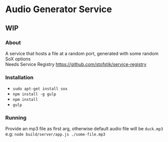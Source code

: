 # Audio Generator Service

## WIP

### About
A service that hosts a file at a random port, generated with some random SoX options  
Needs Service Registry https://github.com/stofstik/service-registry

### Installation
- `sudo apt-get install sox`
- `npm install -g gulp`
- `npm install`
- `gulp`

### Running
Provide an mp3 file as first arg, otherwise default audio file will be `duck.mp3`  
e.g: `node build/server/app.js ./some-file.mp3`
